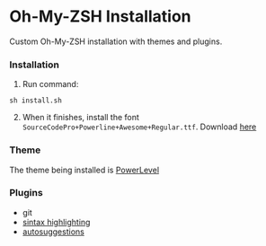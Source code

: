 # Oh-My-ZSH Installation

Custom Oh-My-ZSH installation with themes and plugins.

### Installation

1. Run command:

```
sh install.sh
```

2. When it finishes, install the font `SourceCodePro+Powerline+Awesome+Regular.ttf`. Download [here](https://github.com/gabrielelana/awesome-terminal-fonts/tree/patching-strategy)


### Theme

The theme being installed is [PowerLevel](https://github.com/Powerlevel9k/powerlevel9k)

### Plugins

- git
- [sintax highlighting](https://github.com/zsh-users/zsh-syntax-highlighting)
- [autosuggestions](https://github.com/zsh-users/zsh-autosuggestions/)
